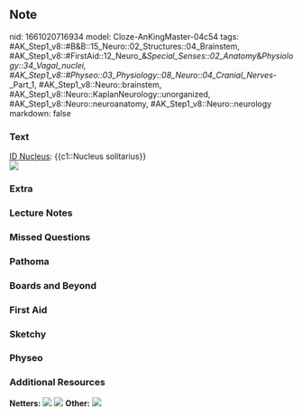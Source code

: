 ## Note
nid: 1661020716934
model: Cloze-AnKingMaster-04c54
tags: #AK_Step1_v8::#B&B::15_Neuro::02_Structures::04_Brainstem, #AK_Step1_v8::#FirstAid::12_Neuro_&_Special_Senses::02_Anatomy_&_Physiology::34_Vagal_nuclei, #AK_Step1_v8::#Physeo::03_Physiology::08_Neuro::04_Cranial_Nerves_-_Part_1, #AK_Step1_v8::Neuro::brainstem, #AK_Step1_v8::Neuro::KaplanNeurology::unorganized, #AK_Step1_v8::Neuro::neuroanatomy, #AK_Step1_v8::Neuro::neurology
markdown: false

### Text
<div>
  <u>ID Nucleus</u>: {{c1::Nucleus solitarius}}
</div>
<div><img src="paste-28333899252232.jpg"></div>

### Extra


### Lecture Notes


### Missed Questions


### Pathoma


### Boards and Beyond


### First Aid


### Sketchy


### Physeo


### Additional Resources
<b>Netters:</b> <img src="tmpQOHylB.png"> <img src="tmp2LlkJH.png">
<b>Other:</b> <img src="tmpa99XrX.png">
